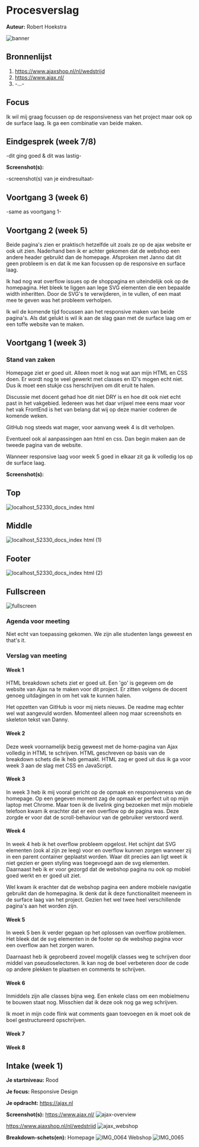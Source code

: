 # Procesverslag
**Auteur:** Robert Hoekstra

![banner](https://user-images.githubusercontent.com/45421908/91854183-a0af9380-ec63-11ea-9dc9-4cc821d9f7de.png)


## Bronnenlijst
1. https://www.ajaxshop.nl/nl/wedstrijd
2. https://www.ajax.nl/
3. -...-

## Focus
Ik wil mij graag focussen op de responsiveness van het project maar ook op de surface laag. Ik ga een combinatie van beide maken.


## Eindgesprek (week 7/8)

-dit ging goed & dit was lastig-

**Screenshot(s):**

-screenshot(s) van je eindresultaat-



## Voortgang 3 (week 6)

-same as voortgang 1-



## Voortgang 2 (week 5)
Beide pagina's zien er praktisch hetzelfde uit zoals ze op de ajax website er ook uit zien.
Naderhand ben ik er achter gekomen dat de webshop een andere header gebruikt dan de homepage. Afsproken met Janno dat dit geen probleem is en dat ik me kan focussen op de responsive en surface laag.

Ik had nog wat overflow issues op de shoppagina en uiteindelijk ook op de homepagina. Het bleek te liggen aan lege SVG elementen die een bepaalde width inheritten. Door de SVG's te verwijderen, in te vullen, of een maat mee te geven was het probleem verholpen.

Ik wil de komende tijd focussen aan het responsive maken van beide pagina's. Als dat gelukt is wil ik aan de slag gaan met de surface laag om er een toffe website van te maken.



## Voortgang 1 (week 3)

### Stand van zaken
Homepage ziet er goed uit. Alleen moet ik nog wat aan mijn HTML en CSS doen. Er wordt nog te veel gewerkt met classes en ID's mogen echt niet. Dus ik moet een stukje css herschrijven om dit eruit te halen.

Discussie met docent gehad hoe dit niet DRY is en hoe dit ook niet echt past in het vakgebied. Iedereen was het daar vrijwel mee eens maar voor het vak FrontEnd is het van belang dat wij op deze manier coderen de komende weken.

GitHub nog steeds wat mager, voor aanvang week 4 is dit verholpen.

Eventueel ook al aanpassingen aan html en css. Dan begin maken aan de tweede pagina van de website.

Wanneer responsive laag voor week 5 goed in elkaar zit ga ik volledig los op de surface laag.

**Screenshot(s):**


## Top 
![localhost_52330_docs_index html](https://user-images.githubusercontent.com/45421908/93743344-3352ab00-fbf0-11ea-8a80-937d71984670.png)
## Middle
![localhost_52330_docs_index html (1)](https://user-images.githubusercontent.com/45421908/93743332-2c2b9d00-fbf0-11ea-9420-fb9ea815da6b.png)
## Footer
![localhost_52330_docs_index html (2)](https://user-images.githubusercontent.com/45421908/93743342-3352ab00-fbf0-11ea-94c1-4e53b7148e55.png)
## Fullscreen
![fullscreen](https://imgur.com/bGxPABa.png)




### Agenda voor meeting
Niet echt van toepassing gekomen. We zijn alle studenten langs geweest en that's it.

### Verslag van meeting

#### Week 1
HTML breakdown schets ziet er goed uit. Een 'go' is gegeven om de website van Ajax na te maken voor dit project. Er zitten volgens de docent genoeg uitdagingen in om het vak te kunnen halen.

Het opzetten van GitHub is voor mij niets nieuws. De readme mag echter wel wat aangevuld worden. Momenteel alleen nog maar screenshots en skeleton tekst van Danny.

#### Week 2
Deze week voornamelijk bezig geweest met de home-pagina van Ajax volledig in HTML te schrijven. HTML geschreven op basis van de breakdown schets die ik heb gemaakt.
HTML zag er goed uit dus ik ga voor week 3 aan de slag met CSS en JavaScript.

#### Week 3
In week 3 heb ik mij vooral gericht op de opmaak en responsiveness van de homepage.
Op een gegeven moment zag de opmaak er perfect uit op mijn laptop met Chrome.
Maar toen ik de livelink ging bezoeken met mijn mobiele telefoon kwam ik erachter dat er een overflow op de pagina was. Deze zorgde er voor dat de scroll-behaviour van de gebruiker verstoord werd. 

#### Week 4
In week 4 heb ik het overflow probleem opgelost. Het schijnt dat SVG elementen (ook al zijn ze leeg) voor en overflow kunnen zorgen wanneer zij in een parent container geplaatst worden. Waar dit precies aan ligt weet ik niet gezien er geen styling was toegevoegd aan de svg elementen. Daarnaast heb ik er voor gezorgd dat de webshop pagina nu ook op mobiel goed werkt en er goed uit ziet.

Wel kwam ik erachter dat de webshop pagina een andere mobiele navigatie gebruikt dan de homepagina. Ik denk dat ik deze functionaliteit meeneem in de surface laag van het project. Gezien het wel twee heel verschillende pagina's aan het worden zijn. 

#### Week 5
In week 5 ben ik verder gegaan op het oplossen van overflow problemen. Het bleek dat de svg elementen in de footer op de webshop pagina voor een overflow aan het zorgen waren.

Daarnaast heb ik geprobeerd zoveel mogelijk classes weg te schrijven door middel van pseudoselectoren. Ik kan nog de boel verbeteren door de code op andere plekken te plaatsen en comments te schrijven.

#### Week 6
Inmiddels zijn alle classes bijna weg. Een enkele class om een mobielmenu te bouwen staat nog. Misschien dat ik deze ook nog ga weg schrijven.

Ik moet in mijn code flink wat comments gaan toevoegen en ik moet ook de boel gestructureerd opschrijven.


#### Week 7
#### Week 8



## Intake (week 1)

**Je startniveau:** Rood

**Je focus:** Responsive Design

**Je opdracht:** https://ajax.nl

**Screenshot(s):**
https://www.ajax.nl/
![ajax-overview](https://user-images.githubusercontent.com/45421908/91839319-1f4e0600-ec4f-11ea-97f9-0aa0a9a75520.png)

https://www.ajaxshop.nl/nl/wedstrijd
![ajax_webshop](https://user-images.githubusercontent.com/45421908/91841490-c54f3f80-ec52-11ea-962c-d7eec6634637.png)




**Breakdown-schets(en):**
Homepage
![IMG_0064](https://user-images.githubusercontent.com/45421908/91853409-6ee9fd00-ec62-11ea-8ad4-b5f117522b3c.PNG)
Webshop
![IMG_0065](https://user-images.githubusercontent.com/45421908/91853401-6bef0c80-ec62-11ea-953c-70530259bca7.PNG)


